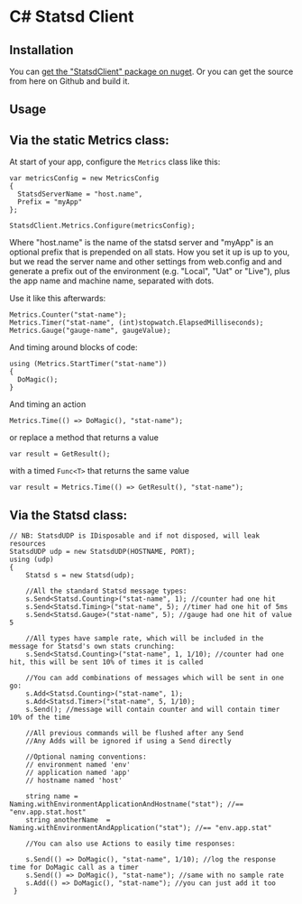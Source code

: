C# Statsd Client
================

Installation
------------

You can [get the "StatsdClient" package on nuget](http://nuget.org/packages/StatsdClient).
Or you can get the source from here on Github and build it.

Usage
------

Via the static Metrics class:
-----------------------------

At start of your app, configure the `Metrics` class like this:

    var metricsConfig = new MetricsConfig
    {
      StatsdServerName = "host.name",
      Prefix = "myApp"
    };
    
    StatsdClient.Metrics.Configure(metricsConfig);
		
Where "host.name" is the name of the statsd server and "myApp" is an optional prefix that is prepended on all stats. How you set it up is up to you, but we read the server name and other settings from web.config and and generate a prefix out of the environment (e.g. "Local", "Uat" or "Live"), plus the app name and machine name, separated with dots. 

Use it like this afterwards:

    Metrics.Counter("stat-name");
    Metrics.Timer("stat-name", (int)stopwatch.ElapsedMilliseconds);
    Metrics.Gauge("gauge-name", gaugeValue);
  
 And timing around blocks of code:
 
    using (Metrics.StartTimer("stat-name"))
    {
      DoMagic();
    }
	
And timing an action

    Metrics.Time(() => DoMagic(), "stat-name");

or replace a method that returns a value

    var result = GetResult();

with a timed `Func<T>` that returns the same value

    var result = Metrics.Time(() => GetResult(), "stat-name"); 

Via the Statsd class:
---------------------

	// NB: StatsdUDP is IDisposable and if not disposed, will leak resources
	StatsdUDP udp = new StatsdUDP(HOSTNAME, PORT);
	using (udp)
	{
		Statsd s = new Statsd(udp);

		//All the standard Statsd message types:
		s.Send<Statsd.Counting>("stat-name", 1); //counter had one hit
		s.Send<Statsd.Timing>("stat-name", 5); //timer had one hit of 5ms
		s.Send<Statsd.Gauge>("stat-name", 5); //gauge had one hit of value 5
		
		//All types have sample rate, which will be included in the message for Statsd's own stats crunching:
		s.Send<Statsd.Counting>("stat-name", 1, 1/10); //counter had one hit, this will be sent 10% of times it is called

		//You can add combinations of messages which will be sent in one go:
		s.Add<Statsd.Counting>("stat-name", 1);
		s.Add<Statsd.Timer>("stat-name", 5, 1/10);
		s.Send(); //message will contain counter and will contain timer 10% of the time
		
		//All previous commands will be flushed after any Send
		//Any Adds will be ignored if using a Send directly
		
		//Optional naming conventions:
		// environment named 'env'
		// application named 'app'
		// hostname named 'host'

		string name = Naming.withEnvironmentApplicationAndHostname("stat"); //== "env.app.stat.host"
		string anotherName  = Naming.withEnvironmentAndApplication("stat"); //== "env.app.stat"

		//You can also use Actions to easily time responses:

		s.Send(() => DoMagic(), "stat-name", 1/10); //log the response time for DoMagic call as a timer
		s.Send(() => DoMagic(), "stat-name"); //same with no sample rate
		s.Add(() => DoMagic(), "stat-name"); //you can just add it too
     }